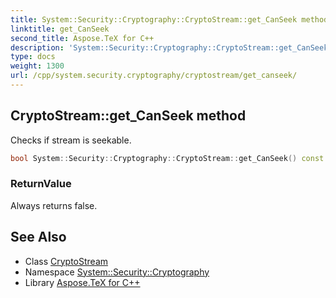 ```yaml
---
title: System::Security::Cryptography::CryptoStream::get_CanSeek method
linktitle: get_CanSeek
second_title: Aspose.TeX for C++
description: 'System::Security::Cryptography::CryptoStream::get_CanSeek method. Checks if stream is seekable in C++.'
type: docs
weight: 1300
url: /cpp/system.security.cryptography/cryptostream/get_canseek/
---
```

## CryptoStream::get_CanSeek method


Checks if stream is seekable.

```cpp
bool System::Security::Cryptography::CryptoStream::get_CanSeek() const override
```


### ReturnValue

Always returns false.

## See Also

* Class [CryptoStream](../)
* Namespace [System::Security::Cryptography](../../)
* Library [Aspose.TeX for C++](../../../)
